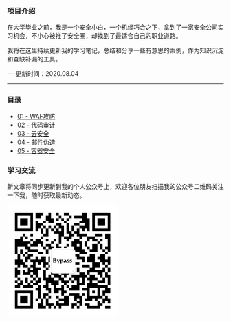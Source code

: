 ### 项目介绍

在大学毕业之前，我是一个安全小白，一个机缘巧合之下，拿到了一家安全公司实习机会，不小心被推了安全圈，却找到了最适合自己的职业道路。

我将在这里持续更新我的学习笔记，总结和分享一些有意思的案例，作为知识沉淀和查缺补漏的工具。

---更新时间：2020.08.04

------

### 目录

- [01 - WAF攻防](/01-WAF攻防/README.md)
- [02 - 代码审计](/02-代码审计/README.md)
- [03 - 云安全](/03-云安全/README.md)
- [04 - 邮件伪造](/04-邮件伪造/README.md)
- [05 - 容器安全](/05-容器安全/README.md)





### 学习交流

新文章将同步更新到我的个人公众号上，欢迎各位朋友扫描我的公众号二维码关注一下我，随时获取最新动态。

![](./01-WAF攻防/image/erweima.jpg)